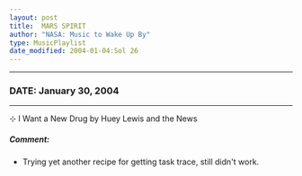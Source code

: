 ```yaml
---
layout: post
title:  MARS SPIRIT
author: "NASA: Music to Wake Up By"
type: MusicPlaylist
date_modified: 2004-01-04:Sol 26
---
```


----
### DATE: January 30, 2004
----
⊹ I Want a New Drug by Huey Lewis and the News

##### Comment:
* Trying yet another recipe for getting task trace, still didn't work.

